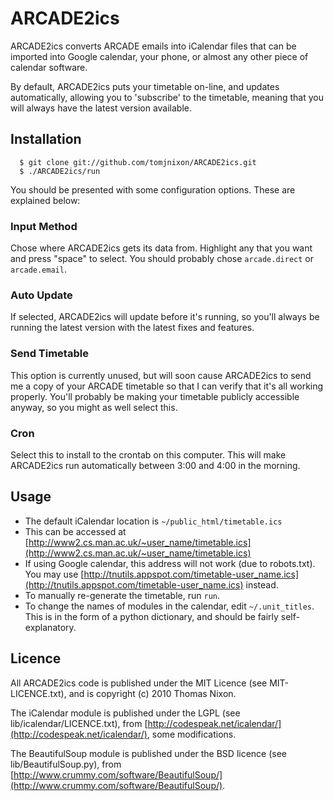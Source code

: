 ARCADE2ics
==========

ARCADE2ics converts ARCADE emails into iCalendar files that can be imported into
Google calendar, your phone, or almost any other piece of calendar software.

By default, ARCADE2ics puts your timetable on-line, and updates automatically,
allowing you to 'subscribe' to the timetable, meaning that you will always
have the latest version available. 

Installation
------------

      $ git clone git://github.com/tomjnixon/ARCADE2ics.git
      $ ./ARCADE2ics/run

You should be presented with some configuration options. These are explained below:

### Input Method ###

Chose where ARCADE2ics gets its data from. Highlight any that you want and press "space" to select. You should probably chose `arcade.direct` or `arcade.email`.

### Auto Update ###

If selected, ARCADE2ics will update before it's running, so you'll always be running the latest version with the latest fixes and features.

### Send Timetable ###

This option is currently unused, but will soon cause ARCADE2ics to send me a copy of your ARCADE timetable so that I can verify that it's all working properly. You'll probably be making your timetable publicly accessible anyway, so you might as well select this.

### Cron ###

Select this to install to the crontab on this computer. This will make ARCADE2ics run automatically between 3:00 and 4:00 in the morning.


Usage
-----
- The default iCalendar location is `~/public_html/timetable.ics`
- This can be accessed at [http://www2.cs.man.ac.uk/~user_name/timetable.ics](http://www2.cs.man.ac.uk/~user_name/timetable.ics)
- If using Google calendar, this address will not work (due to robots.txt).
  You may use [http://tnutils.appspot.com/timetable-user_name.ics](http://tnutils.appspot.com/timetable-user_name.ics) instead.
- To manually re-generate the timetable, run `run`.
- To change the names of modules in the calendar, edit `~/.unit_titles`. This is in the form of a python dictionary, and should be fairly self-explanatory.

Licence
-------
All ARCADE2ics code is published under the MIT Licence (see MIT-LICENCE.txt), and is copyright (c) 2010 Thomas Nixon.

The iCalendar module is published under the LGPL (see lib/icalendar/LICENCE.txt), from [http://codespeak.net/icalendar/](http://codespeak.net/icalendar/), some modifications.

The BeautifulSoup module is published under the BSD licence (see lib/BeautifulSoup.py), from [http://www.crummy.com/software/BeautifulSoup/](http://www.crummy.com/software/BeautifulSoup/).
